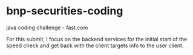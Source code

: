# bnp-securities-coding
 java coding challenge - fast.com


For this submit, I focus on the backend services for the initial start of the speed check and get back with the client targets info to the user client.
